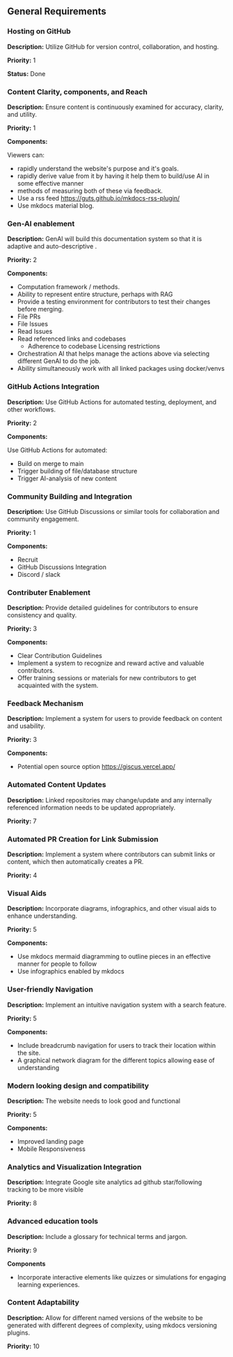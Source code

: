 ## General Requirements

### Hosting on GitHub
**Description:** Utilize GitHub for version control, collaboration, and hosting.

**Priority:** 1

**Status:** Done


### Content Clarity, components, and Reach

**Description:** Ensure content is continuously examined for accuracy, clarity, and utility.

**Priority:** 1

**Components:**

Viewers can:
- rapidly understand the website's purpose and it's goals.
- rapidly derive value from it by having it help them to build/use AI in some effective manner
- methods of measuring both of these via feedback.
- Use a rss feed https://guts.github.io/mkdocs-rss-plugin/
- Use mkdocs material blog.

### Gen-AI enablement

**Description:**  GenAI will  build this documentation system so that it is adaptive and auto-descriptive .

**Priority:** 2

**Components:**

- Computation framework / methods.
- Ability to represent entire structure, perhaps with RAG
- Provide a testing environment for contributors to test their changes before merging.
- File PRs
- File Issues
- Read Issues
- Read referenced links and codebases
    - Adherence to codebase Licensing restrictions
- Orchestration AI that helps manage the actions above via selecting different GenAI to do the job.
- Ability simultaneously work with all linked packages using docker/venvs

### GitHub Actions Integration

**Description:** Use GitHub Actions for automated testing, deployment, and other workflows.

**Priority:** 2

**Components:**

Use GitHub Actions for automated:

- Build on merge to main
- Trigger building of file/database structure
- Trigger AI-analysis of new content

### Community Building and Integration

**Description:** Use GitHub Discussions or similar tools for collaboration and community engagement.

**Priority:** 1

**Components:**

- Recruit
- GitHub Discussions Integration
- Discord / slack


### Contributer Enablement

**Description:** Provide detailed guidelines for contributors to ensure consistency and quality.

**Priority:** 3

**Components:**

- Clear Contribution Guidelines
- Implement a system to recognize and reward active and valuable contributors.
- Offer training sessions or materials for new contributors to get acquainted with the system.

### Feedback Mechanism

**Description:** Implement a system for users to provide feedback on content and usability.

**Priority:** 3

**Components:**

- Potential open source option https://giscus.vercel.app/

### Automated Content Updates

**Description:** Linked repositories may change/update and any internally referenced information needs to be updated appropriately.

**Priority:** 7


### Automated PR Creation for Link Submission

**Description:** Implement a system where contributors can submit links or content, which then automatically creates a PR.

**Priority:** 4


### Visual Aids

**Description:** Incorporate diagrams, infographics, and other visual aids to enhance understanding.

**Priority:** 5

**Components:**

- Use mkdocs mermaid diagramming to outline pieces in an effective manner for people to follow
- Use infographics enabled by mkdocs


### User-friendly Navigation

**Description:** Implement an intuitive navigation system with a search feature.


**Priority:** 5

**Components:**

- Include breadcrumb navigation for users to track their location within the site.
- A graphical network diagram for the different topics allowing ease of understanding

### Modern looking design and compatibility

**Description:** The website needs to look good and functional

**Priority:** 5

**Components:**

- Improved landing page
- Mobile Responsiveness

### Analytics and Visualization Integration

**Description:** Integrate Google site analytics ad github star/following tracking to be more visible

**Priority:** 8

### Advanced education tools

**Description:** Include a glossary for technical terms and jargon.

**Priority:** 9

**Components**

-  Incorporate interactive elements like quizzes or simulations for engaging learning experiences.


### Content Adaptability

**Description:** Allow for different named versions of the website to be generated with different degrees of complexity, using mkdocs versioning plugins.

**Priority:** 10

